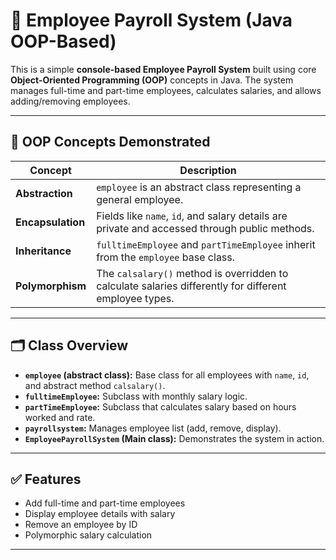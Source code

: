 # 💼 Employee Payroll System (Java OOP-Based)

This is a simple **console-based Employee Payroll System** built using core **Object-Oriented Programming (OOP)** concepts in Java. The system manages full-time and part-time employees, calculates salaries, and allows adding/removing employees.

---

## 🧠 OOP Concepts Demonstrated

| Concept            |                                             Description                                                |
|--------------------|--------------------------------------------------------------------------------------------------------|
| **Abstraction**    | `employee` is an abstract class representing a general employee.                                       |
| **Encapsulation**  | Fields like `name`, `id`, and salary details are private and accessed through public methods.          |
| **Inheritance**    | `fulltimeEmployee` and `partTimeEmployee` inherit from the `employee` base class.                      |
| **Polymorphism**   | The `calsalary()` method is overridden to calculate salaries differently for different employee types. |

---

## 🗂️ Class Overview

- **`employee` (abstract class):** Base class for all employees with `name`, `id`, and abstract method `calsalary()`.
- **`fulltimeEmployee`:** Subclass with monthly salary logic.
- **`partTimeEmployee`:** Subclass that calculates salary based on hours worked and rate.
- **`payrollsystem`:** Manages employee list (add, remove, display).
- **`EmployeePayrollSystem` (Main class):** Demonstrates the system in action.

---

## ✅ Features

- Add full-time and part-time employees  
- Display employee details with salary  
- Remove an employee by ID  
- Polymorphic salary calculation

---
